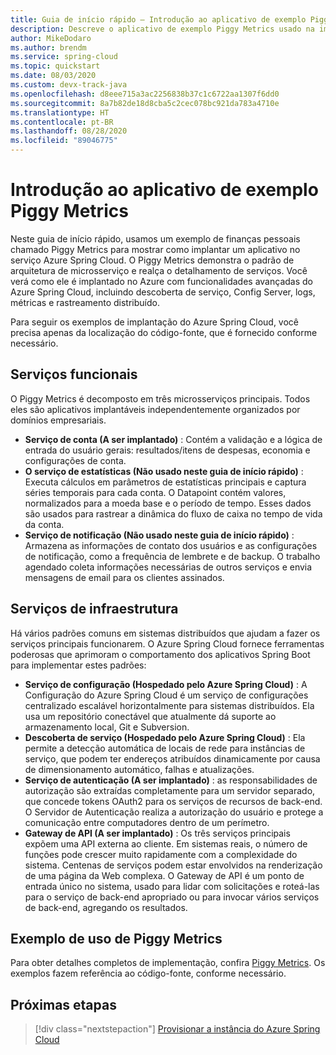 ```yaml
---
title: Guia de início rápido – Introdução ao aplicativo de exemplo Piggy Metrics – Azure Spring Cloud
description: Descreve o aplicativo de exemplo Piggy Metrics usado na implantação do Azure Spring Cloud.
author: MikeDodaro
ms.author: brendm
ms.service: spring-cloud
ms.topic: quickstart
ms.date: 08/03/2020
ms.custom: devx-track-java
ms.openlocfilehash: d8eee715a3ac2256838b37c1c6722aa1307f6dd0
ms.sourcegitcommit: 8a7b82de18d8cba5c2cec078bc921da783a4710e
ms.translationtype: HT
ms.contentlocale: pt-BR
ms.lasthandoff: 08/28/2020
ms.locfileid: "89046775"
---
```

# <a name="introduction-to-piggy-metrics-sample-app"></a>Introdução ao aplicativo de exemplo Piggy Metrics

Neste guia de início rápido, usamos um exemplo de finanças pessoais chamado Piggy Metrics para mostrar como implantar um aplicativo no serviço Azure Spring Cloud. O Piggy Metrics demonstra o padrão de arquitetura de microsserviço e realça o detalhamento de serviços. Você verá como ele é implantado no Azure com funcionalidades avançadas do Azure Spring Cloud, incluindo descoberta de serviço, Config Server, logs, métricas e rastreamento distribuído.

Para seguir os exemplos de implantação do Azure Spring Cloud, você precisa apenas da localização do código-fonte, que é fornecido conforme necessário.

## <a name="functional-services"></a>Serviços funcionais
O Piggy Metrics é decomposto em três microsserviços principais. Todos eles são aplicativos implantáveis independentemente organizados por domínios empresariais.

* **Serviço de conta (A ser implantado)** : Contém a validação e a lógica de entrada do usuário gerais: resultados/itens de despesas, economia e configurações de conta.
* **O serviço de estatísticas (Não usado neste guia de início rápido)** : Executa cálculos em parâmetros de estatísticas principais e captura séries temporais para cada conta. O Datapoint contém valores, normalizados para a moeda base e o período de tempo. Esses dados são usados para rastrear a dinâmica do fluxo de caixa no tempo de vida da conta.
* **Serviço de notificação (Não usado neste guia de início rápido)** : Armazena as informações de contato dos usuários e as configurações de notificação, como a frequência de lembrete e de backup. O trabalho agendado coleta informações necessárias de outros serviços e envia mensagens de email para os clientes assinados.

## <a name="infrastructure-services"></a>Serviços de infraestrutura
Há vários padrões comuns em sistemas distribuídos que ajudam a fazer os serviços principais funcionarem. O Azure Spring Cloud fornece ferramentas poderosas que aprimoram o comportamento dos aplicativos Spring Boot para implementar estes padrões: 

* **Serviço de configuração (Hospedado pelo Azure Spring Cloud)** : A Configuração do Azure Spring Cloud é um serviço de configurações centralizado escalável horizontalmente para sistemas distribuídos. Ela usa um repositório conectável que atualmente dá suporte ao armazenamento local, Git e Subversion.
* **Descoberta de serviço (Hospedado pelo Azure Spring Cloud)** : Ela permite a detecção automática de locais de rede para instâncias de serviço, que podem ter endereços atribuídos dinamicamente por causa de dimensionamento automático, falhas e atualizações.
* **Serviço de autenticação (A ser implantado)** : as responsabilidades de autorização são extraídas completamente para um servidor separado, que concede tokens OAuth2 para os serviços de recursos de back-end. O Servidor de Autenticação realiza a autorização do usuário e protege a comunicação entre computadores dentro de um perímetro.
* **Gateway de API (A ser implantado)** : Os três serviços principais expõem uma API externa ao cliente. Em sistemas reais, o número de funções pode crescer muito rapidamente com a complexidade do sistema. Centenas de serviços podem estar envolvidos na renderização de uma página da Web complexa. O Gateway de API é um ponto de entrada único no sistema, usado para lidar com solicitações e roteá-las para o serviço de back-end apropriado ou para invocar vários serviços de back-end, agregando os resultados. 

## <a name="sample-usage-of-piggy-metrics"></a>Exemplo de uso de Piggy Metrics
Para obter detalhes completos de implementação, confira [Piggy Metrics](https://github.com/Azure-Samples/piggymetrics). Os exemplos fazem referência ao código-fonte, conforme necessário.

## <a name="next-steps"></a>Próximas etapas
> [!div class="nextstepaction"]
> [Provisionar a instância do Azure Spring Cloud](spring-cloud-quickstart-provision-service-instance.md)
